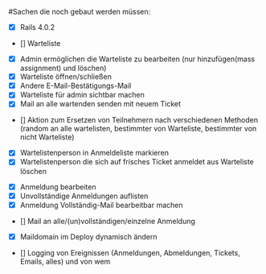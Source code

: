 #Sachen die noch gebaut werden müssen:
  * [x] Rails 4.0.2
  * [] Warteliste
   - [x] Admin ermöglichen die Warteliste zu bearbeiten (nur hinzufügen(mass assignment) und löschen)
   - [x] Warteliste öffnen/schließen
   - [x] Andere E-Mail-Bestätigungs-Mail
   - [x] Warteliste für admin sichtbar machen
   - [x] Mail an alle wartenden senden mit neuem Ticket
   - [] Aktion zum Ersetzen von Teilnehmern nach verschiedenen Methoden (random an alle wartelisten, bestimmter von Warteliste, bestimmter von nicht Warteliste)
   - [x] Wartelistenperson in Anmeldeliste markieren
   - [x] Wartelistenperson die sich auf frisches Ticket anmeldet aus Warteliste löschen
  * [x] Anmeldung bearbeiten
  * [x] Unvollständige Anmeldungen auflisten
  * [x] Anmeldung Vollständig-Mail bearbeitbar machen
  * [] Mail an alle/(un)vollständigen/einzelne Anmeldung
  * [x] Maildomain im Deploy dynamisch ändern
  * [] Logging von Ereignissen (Anmeldungen, Abmeldungen, Tickets, Emails, alles) und von wem

